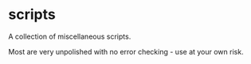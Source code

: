 scripts
=======

A collection of miscellaneous scripts.

Most are very unpolished with  no error checking - use at your own risk.
